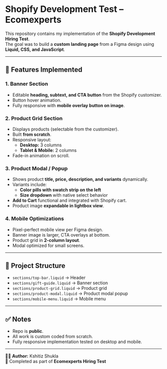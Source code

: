 # Shopify Development Test – Ecomexperts

This repository contains my implementation of the **Shopify Development Hiring Test**.  
The goal was to build a **custom landing page** from a Figma design using **Liquid, CSS, and JavaScript**.

---

## 🚀 Features Implemented

### 1. Banner Section
- Editable **heading, subtext, and CTA button** from the Shopify customizer.  
- Button hover animation.  
- Fully responsive with **mobile overlay button on image**.  

### 2. Product Grid Section
- Displays products (selectable from the customizer).  
- Built **from scratch**.  
- Responsive layout:  
  - **Desktop:** 3 columns  
  - **Tablet & Mobile:** 2 columns  
- Fade-in animation on scroll.  

### 3. Product Modal / Popup
- Shows product **title, price, description, and variants** dynamically.  
- Variants include:  
  - **Color pills with swatch strip on the left**  
  - **Size dropdown** with native select behavior  
- **Add to Cart** functional and integrated with Shopify cart.  
- Product image **expandable in lightbox view**.  

### 4. Mobile Optimizations
- Pixel-perfect mobile view per Figma design.  
- Banner image is larger, CTA overlays at bottom.  
- Product grid in **2-column layout**.  
- Modal optimized for small screens.  

---

## 📂 Project Structure
- `sections/top-bar.liquid` → Header 
- `sections/gift-guide.liquid` → Banner section  
- `sections/product-grid.liquid` → Product grid  
- `sections/product-modal.liquid` → Product modal popup  
- `sections/mobile-menu.liquid` → Mobile menu  


---

## ✅ Notes
- Repo is **public**.  
- All work is custom coded from scratch.  
- Fully responsive implementation tested on desktop and mobile.  

---

👨‍💻 **Author:** Kshitiz Shukla  
📅 Completed as part of **Ecomexperts Hiring Test**
